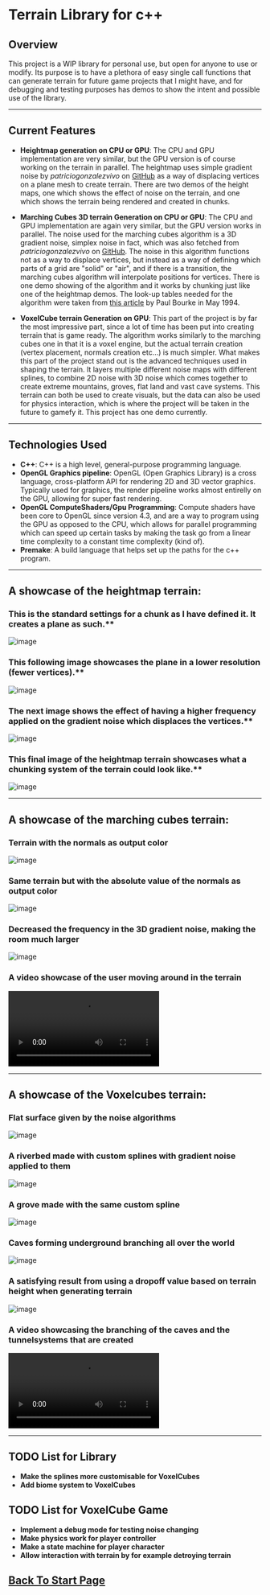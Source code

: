 
# Terrain Library for c++

## Overview
This project is a WIP library for personal use, but open for anyone to use or modify. Its purpose is to have a plethora of easy single call functions that can generate terrain for future game projects that I might have, and for debugging and testing purposes has demos to show the intent and possible use of the library.
****
## Current Features
- **Heightmap generation on CPU or GPU**: The CPU and GPU implementation are very similar, but the GPU version is of course working on the terrain in parallel. The heightmap uses simple gradient noise by
*patriciogonzalezvivo* on [GitHub](https://gist.github.com/patriciogonzalezvivo/670c22f3966e662d2f83) as a way of displacing vertices on a plane mesh to create terrain. There are two demos of the height maps, one which shows the effect of noise on the terrain, and one which shows the terrain being rendered and created in chunks.

- **Marching Cubes 3D terrain Generation on CPU or GPU**: The CPU and GPU implementation are again very similar, but the GPU version works in parallel. The noise used for the marching cubes algorithm is a 3D gradient noise, simplex noise in fact, which was also fetched from *patriciogonzalezvivo* on [GitHub](https://gist.github.com/patriciogonzalezvivo/670c22f3966e662d2f83). The noise in this algorithm functions not as a way to displace vertices, but instead as a way of defining which parts of a grid are "solid" or "air", and if there is a transition, the marching cubes algorithm will interpolate positions for vertices. There is one demo showing of the algorithm and it works by chunking just like one of the heightmap demos. The look-up tables needed for the algorithm were taken from [this article](https://paulbourke.net/geometry/polygonise/) by Paul Bourke in May 1994. 

- **VoxelCube terrain Generation on GPU**: This part of the project is by far the most impressive part, since a lot of time has been put into creating terrain that is game ready. The algorithm works similarly to the marching cubes one in that it is a voxel engine, but the actual terrain creation (vertex placement, normals creation etc...) is much simpler. What makes this part of the project stand out is the advanced techniques used in shaping the terrain. It layers multiple different noise maps with different splines, to combine 2D noise with 3D noise which comes together to create extreme mountains, groves, flat land and vast cave systems. This terrain can both be used to create visuals, but the data can also be used for physics interaction, which is where the project will be taken in the future to gamefy it. This project has one demo currently.
****
## Technologies Used
- **C++**: C++ is a high level, general-purpose programming language.
- **OpenGL Graphics pipeline**: OpenGL (Open Graphics Library) is a cross language, cross-platform API for rendering 2D and 3D vector graphics. Typically used for graphics, the render pipeline works almost entirelly on the GPU, allowing for super fast rendering.
- **OpenGL ComputeShaders/Gpu Programming**: Compute shaders have been core to OpenGL since version 4.3, and are a way to program using the GPU as opposed to the CPU, which allows for parallel programming which can speed up certain tasks by making the task go from a linear time complexity to a constant time complexity (kind of).
- **Premake**: A build language that helps set up the paths for the c++ program. 
****
## A showcase of the heightmap terrain:
### This is the standard settings for a chunk as I have defined it. It creates a plane as such.**
![image](../../images/TerrainLib/heightSetting1.png)
### This following image showcases the plane in a lower resolution (fewer vertices).**
![image](../../images/TerrainLib/heightDetail.png)
### The next image shows the effect of having a higher frequency applied on the gradient noise which displaces the vertices.**
![image](../../images/TerrainLib/heightFreq.png)
### This final image of the heightmap terrain showcases what a chunking system of the terrain could look like.**
![image](../../images/TerrainLib/heightChunks.png)
****
## A showcase of the marching cubes terrain:

### Terrain with the normals as output color
![image](../../images/TerrainLib/normals.png)
### Same terrain but with the absolute value of the normals as output color
![image](../../images/TerrainLib/absnormals.png)
### Decreased the frequency in the 3D gradient noise, making the room much larger
![image](../../images/TerrainLib/scale.png)
### A video showcase of the user moving around in the terrain
<video src="../../images/TerrainLib/mcubes2.webm"></video>
****

## A showcase of the Voxelcubes terrain:

### Flat surface given by the noise algorithms
![image](../../images/TerrainLib/voxelcube.png)

### A riverbed made with custom splines with gradient noise applied to them
![image](../../images/TerrainLib/river.png)
### A grove made with the same custom spline
![image](../../images/TerrainLib/grove.png)
### Caves forming underground branching all over the world
![image](../../images/TerrainLib/mountains.png)
### A satisfying result from using a dropoff value based on terrain height when generating terrain
![image](../../images/TerrainLib/VoxelCubeCool.png)

### A video showcasing the branching of the caves and the tunnelsystems that are created

<video src="../../images/TerrainLib/VoxelCubes2.webm" controls></video>
****

## TODO List for Library
- **Make the splines more customisable for VoxelCubes**
- **Add biome system to VoxelCubes** 

## TODO List for VoxelCube Game
- **Implement a debug mode for testing noise changing**
- **Make physics work for player controller**
- **Make a state machine for player character**
- **Allow interaction with terrain by for example detroying terrain**

## [Back To Start Page](/)

